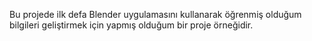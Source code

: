 Bu projede ilk defa Blender uygulamasını kullanarak öğrenmiş olduğum bilgileri geliştirmek için yapmış olduğum bir proje örneğidir.
